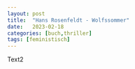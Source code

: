 ```yaml
---
layout: post
title:  "Hans Rosenfeldt - Wolfssommer"
date:   2023-02-18
categories: [buch,thriller]
tags: [feministisch]
---
```


Text2
